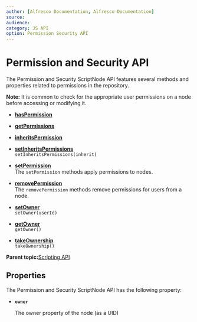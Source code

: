 ```yaml
---
author: [Alfresco Documentation, Alfresco Documentation]
source: 
audience: 
category: JS API
option: Permission Security API
---
```


# Permission and Security API

The Permission and Security ScriptNode API features several methods and properties related to permissions in the repository.

**Note:** It is common to check for the appropriate user permissions on a node before accessing or modifying it.

-   **[hasPermission](../references/API-JS-hasPermission.md)**  

-   **[getPermissions](../references/API-JS-getPermission.md)**  

-   **[inheritsPermission](../references/API-JS-inheritPermission.md)**  

-   **[setInheritsPermissions](../references/API-JS-setInheritsPermissions.md)**  
`setInheritsPermissions(inherit)`
-   **[setPermission](../references/API-JS-setPermission.md)**  
The `setPermission` methods apply permissions to nodes.
-   **[removePermission](../references/API-JS-removePermission.md)**  
The `removePermission` methods remove permissions for users from a node.
-   **[setOwner](../references/API-JS-setOwner.md)**  
`setOwner(userId)`
-   **[getOwner](../references/API-JS-getOwner.md)**  
`getOwner()`
-   **[takeOwnership](../references/API-JS-takeOwnership.md)**  
`takeOwnership()`

**Parent topic:**[Scripting API](../references/API-JS-Scripting-API.md)

## Properties

The Permission and Security ScriptNode API has the following property:

-   **`owner`**

    The owner property of the node \(as a UID\)


